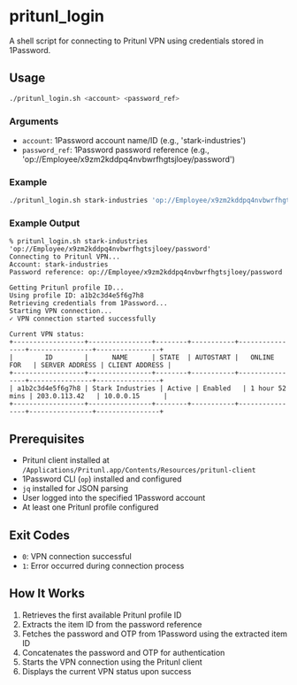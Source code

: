 # pritunl_login

A shell script for connecting to Pritunl VPN using credentials stored in 1Password.

## Usage

```bash
./pritunl_login.sh <account> <password_ref>
```

### Arguments

- `account`: 1Password account name/ID (e.g., 'stark-industries')
- `password_ref`: 1Password password reference (e.g., 'op://Employee/x9zm2kddpq4nvbwrfhgtsjloey/password')

### Example

```bash
./pritunl_login.sh stark-industries 'op://Employee/x9zm2kddpq4nvbwrfhgtsjloey/password'
```

### Example Output

```
% pritunl_login.sh stark-industries 'op://Employee/x9zm2kddpq4nvbwrfhgtsjloey/password'
Connecting to Pritunl VPN...
Account: stark-industries
Password reference: op://Employee/x9zm2kddpq4nvbwrfhgtsjloey/password

Getting Pritunl profile ID...
Using profile ID: a1b2c3d4e5f6g7h8
Retrieving credentials from 1Password...
Starting VPN connection...
✓ VPN connection started successfully

Current VPN status:
+------------------+----------------+--------+-----------+----------------+----------------+----------------+
|        ID        |      NAME      | STATE  | AUTOSTART |   ONLINE FOR   | SERVER ADDRESS | CLIENT ADDRESS |
+------------------+----------------+--------+-----------+----------------+----------------+----------------+
| a1b2c3d4e5f6g7h8 | Stark Industries | Active | Enabled   | 1 hour 52 mins | 203.0.113.42   | 10.0.0.15      |
+------------------+----------------+--------+-----------+----------------+----------------+----------------+
```

## Prerequisites

- Pritunl client installed at `/Applications/Pritunl.app/Contents/Resources/pritunl-client`
- 1Password CLI (`op`) installed and configured
- `jq` installed for JSON parsing
- User logged into the specified 1Password account
- At least one Pritunl profile configured

## Exit Codes

- `0`: VPN connection successful
- `1`: Error occurred during connection process

## How It Works

1. Retrieves the first available Pritunl profile ID
2. Extracts the item ID from the password reference
3. Fetches the password and OTP from 1Password using the extracted item ID
4. Concatenates the password and OTP for authentication
5. Starts the VPN connection using the Pritunl client
6. Displays the current VPN status upon success